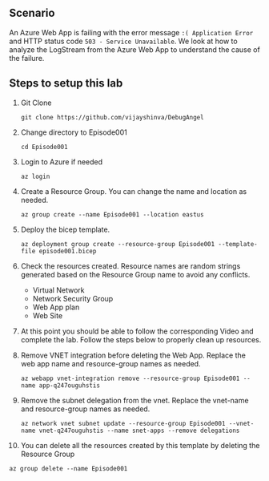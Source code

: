 ## Scenario
An Azure Web App is failing with the error message `:( Application Error` and HTTP status code `503 - Service Unavailable`. We look at how to analyze the LogStream from the Azure Web App to understand the cause of the failure.

## Steps to setup this lab

1. Git Clone
   
   `git clone https://github.com/vijayshinva/DebugAngel`
2. Change directory to Episode001

    `cd Episode001`
3. Login to Azure if needed
   
   `az login`
4. Create a Resource Group. You can change the name and location as needed.
   
   `az group create --name Episode001 --location eastus`
5. Deploy the bicep template.

   `az deployment group create --resource-group Episode001 --template-file episode001.bicep`
6. Check the resources created. Resource names are random strings generated based on the Resource Group name to avoid any conflicts.
   * Virtual Network
   * Network Security Group
   * Web App plan
   * Web Site

7. At this point you should be able to follow the corresponding Video and complete the lab. Follow the steps below to properly clean up resources. 

8. Remove VNET integration before deleting the Web App. Replace the web app name and resource-group names as needed.

   `az webapp vnet-integration remove --resource-group Episode001 --name app-q247ouguhstis`
9. Remove the subnet delegation from the vnet. Replace the vnet-name and resource-group names as needed.

   `az network vnet subnet update --resource-group Episode001 --vnet-name vnet-q247ouguhstis --name snet-apps --remove delegations`
10. You can delete all the resources created by this template by deleting the Resource Group
   
   `az group delete --name Episode001`
